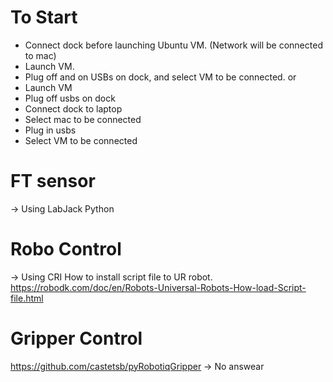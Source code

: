 # To Start
- Connect dock before launching Ubuntu VM. (Network will be connected to mac)
- Launch VM.
- Plug off and on USBs on dock, and select VM to be connected.
or
- Launch VM
- Plug off usbs on dock
- Connect dock to laptop
- Select mac to be connected
- Plug in usbs
- Select VM to be connected

# FT sensor
-> Using LabJack Python

# Robo Control
-> Using CRI
How to install script file to UR robot.
https://robodk.com/doc/en/Robots-Universal-Robots-How-load-Script-file.html

# Gripper Control
https://github.com/castetsb/pyRobotiqGripper
-> No answear